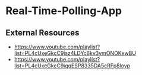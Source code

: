 # Real-Time-Polling-App

## External Resources 
- https://www.youtube.com/playlist?list=PL4cUxeGkcC9jsz4LDYc6kv3ymONOKxwBU
- https://www.youtube.com/playlist?list=PL4cUxeGkcC9iqqESP8335DA5cRFp8loyp